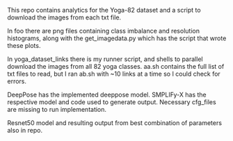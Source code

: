 This repo contains analytics for the Yoga-82 dataset and a script to download the images from each txt file. 

In foo there are png files containing class imbalance and resolution histograms, along with the get_imagedata.py which has the script that wrote these plots.

In yoga_dataset_links there is my runner script, and shells to parallel download the images from all 82 yoga classes. aa.sh contains the full list of txt files to read, but I ran ab.sh with ~10 links at a time so I could check for errors. 

DeepPose has the implemented deeppose model. SMPLIFy-X has the respective model and code used to generate output. Necessary cfg_files are missing to run implementation.

Resnet50 model and resulting output from best combination of parameters also in repo. 